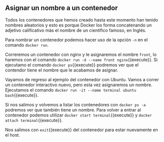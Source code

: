 ## Asignar un nombre a un contenedor

Todos los contenedores que hemos creado hasta este momento han tenido nombres aleatorios y esto es porque Docker los forma concatenando un adjetivo calificativo màs el nombre de un científico famoso, en Inglés.

Para nombrar un contenedor podemos hacer uso de la opción `-n` en el comando `docker run`.

Correremos un contenedor con nginx y le asignaremos el nombre `front`, lo haremos con el comando `docker run -d --name front nginx`{{execute}}. Si ejecutamo el comando `docker ps`{{execute}} podremos ver que el contendor tiene el nombre que le acabamos de asignar.

Vayamos de regreso al ejemplo del contenedor con Ubuntu. Vamos a correr un contenedor interactivo nuevo, pero esta vez asignaremos un nombre. Ejecutamos el comando `docker run -it --name terminal ubuntu bash`{{execute}}.

Si nos salimos y volvemos a listar los contenedores con `docker ps -a` podremos ver que también tiene un nombre. Para volver a entrar al contenedor podemos utilizar `docker start terminal`{{execute}} y `docker attach terminal`{{execute}}.

Nos salimos con `exit`{{execute}} del contenedor para estar nuevamente en el host.